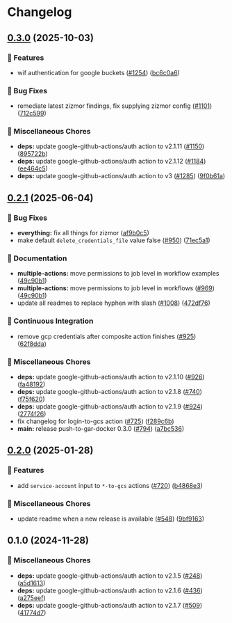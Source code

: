 # Changelog

## [0.3.0](https://github.com/grafana/shared-workflows/compare/login-to-gcs/v0.2.1...login-to-gcs/v0.3.0) (2025-10-03)


### 🎉 Features

* wif authentication for google buckets ([#1254](https://github.com/grafana/shared-workflows/issues/1254)) ([bc6c0a6](https://github.com/grafana/shared-workflows/commit/bc6c0a6a58fbf19ad50267cf39e53c9ad4ce7430))


### 🐛 Bug Fixes

* remediate latest zizmor findings, fix supplying zizmor config ([#1101](https://github.com/grafana/shared-workflows/issues/1101)) ([712c599](https://github.com/grafana/shared-workflows/commit/712c59975bc0de22124b866153826f04023f18fd))


### 🔧 Miscellaneous Chores

* **deps:** update google-github-actions/auth action to v2.1.11 ([#1150](https://github.com/grafana/shared-workflows/issues/1150)) ([895722b](https://github.com/grafana/shared-workflows/commit/895722b12337ee97909efa8a78886ee69297ed50))
* **deps:** update google-github-actions/auth action to v2.1.12 ([#1184](https://github.com/grafana/shared-workflows/issues/1184)) ([ee464c5](https://github.com/grafana/shared-workflows/commit/ee464c522eba7d1a22b82d27739f4bf789102900))
* **deps:** update google-github-actions/auth action to v3 ([#1285](https://github.com/grafana/shared-workflows/issues/1285)) ([9f0b61a](https://github.com/grafana/shared-workflows/commit/9f0b61a459b2106ee915a3c482e493c7f659312f))

## [0.2.1](https://github.com/grafana/shared-workflows/compare/login-to-gcs-v0.2.0...login-to-gcs/v0.2.1) (2025-06-04)


### 🐛 Bug Fixes

* **everything:** fix all things for zizmor ([af9b0c5](https://github.com/grafana/shared-workflows/commit/af9b0c52635d39023136fb9312a354f91d9b2bfd))
* make default `delete_credentials_file` value false ([#950](https://github.com/grafana/shared-workflows/issues/950)) ([71ec5a1](https://github.com/grafana/shared-workflows/commit/71ec5a1861019932272c4ec12a8d7903049797c5))


### 📝 Documentation

* **multiple-actions:** move permissions to job level in workflow examples ([49c90b1](https://github.com/grafana/shared-workflows/commit/49c90b10fcbce463983bed45932cf468b8bd06ce))
* **multiple-actions:** move permissions to job level in workflows ([#969](https://github.com/grafana/shared-workflows/issues/969)) ([49c90b1](https://github.com/grafana/shared-workflows/commit/49c90b10fcbce463983bed45932cf468b8bd06ce))
* update all readmes to replace hyphen with slash ([#1008](https://github.com/grafana/shared-workflows/issues/1008)) ([472df76](https://github.com/grafana/shared-workflows/commit/472df76fb1cbb92a17fb9e055bdf0d1399109ee3))


### 🤖 Continuous Integration

* remove gcp credentials after composite action finishes ([#925](https://github.com/grafana/shared-workflows/issues/925)) ([62f8dda](https://github.com/grafana/shared-workflows/commit/62f8ddaa78b23147b22ba6a38df2b97963dab4b3))


### 🔧 Miscellaneous Chores

* **deps:** update google-github-actions/auth action to v2.1.10 ([#926](https://github.com/grafana/shared-workflows/issues/926)) ([fa48192](https://github.com/grafana/shared-workflows/commit/fa48192dac470ae356b3f7007229f3ac28c48a25))
* **deps:** update google-github-actions/auth action to v2.1.8 ([#740](https://github.com/grafana/shared-workflows/issues/740)) ([f75f620](https://github.com/grafana/shared-workflows/commit/f75f620c6800b60d1a31262154e90b5c7a3ee955))
* **deps:** update google-github-actions/auth action to v2.1.9 ([#924](https://github.com/grafana/shared-workflows/issues/924)) ([2774f26](https://github.com/grafana/shared-workflows/commit/2774f26e2321f825e20c85e424a1c6fa8298d820))
* fix changelog for login-to-gcs action ([#725](https://github.com/grafana/shared-workflows/issues/725)) ([f289c6b](https://github.com/grafana/shared-workflows/commit/f289c6b169d712f5025dfcdd4a3c361ee3e5ffa4))
* **main:** release push-to-gar-docker 0.3.0 ([#794](https://github.com/grafana/shared-workflows/issues/794)) ([a7bc536](https://github.com/grafana/shared-workflows/commit/a7bc5367c4a91c389526d58839d8f6224dba4dcc))

## [0.2.0](https://github.com/grafana/shared-workflows/compare/login-to-gcs-v0.1.0...login-to-gcs-v0.2.0) (2025-01-28)


### 🎉 Features

* add `service-account` input to `*-to-gcs` actions ([#720](https://github.com/grafana/shared-workflows/issues/720)) ([b4868e3](https://github.com/grafana/shared-workflows/commit/b4868e355b1e41a3ea54a272aa9970a809ec7ef1))


### 🔧 Miscellaneous Chores

* update readme when a new release is available ([#548](https://github.com/grafana/shared-workflows/issues/548)) ([9bf9163](https://github.com/grafana/shared-workflows/commit/9bf9163126c44247bcee6b6b9390eb488f9ead53))

## 0.1.0 (2024-11-28)


### 🔧 Miscellaneous Chores

* **deps:** update google-github-actions/auth action to v2.1.5 ([#248](https://github.com/grafana/shared-workflows/issues/248)) ([a5d1613](https://github.com/grafana/shared-workflows/commit/a5d1613fba998ba9b99b7267b6f9b915562da962))
* **deps:** update google-github-actions/auth action to v2.1.6 ([#436](https://github.com/grafana/shared-workflows/issues/436)) ([a275eef](https://github.com/grafana/shared-workflows/commit/a275eefa9f63e3bec05bd90ea77cfbbc9879afe8))
* **deps:** update google-github-actions/auth action to v2.1.7 ([#509](https://github.com/grafana/shared-workflows/issues/509)) ([41774d7](https://github.com/grafana/shared-workflows/commit/41774d7ebb3ca78e05aa6d2007e5e98c7a2fcf4f))
